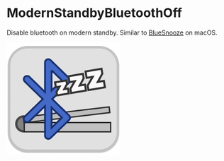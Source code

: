 # ModernStandbyBluetoothOff

Disable bluetooth on modern standby. Similar to [BlueSnooze](https://github.com/odlp/bluesnooze) on macOS.

![icon](./BluetoothSleepFix.png)
